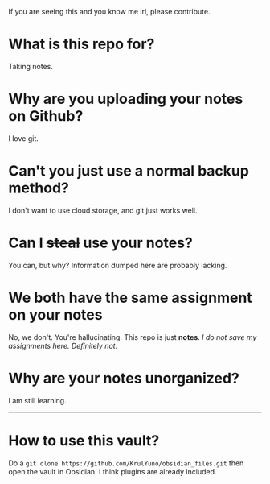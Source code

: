 If you are seeing this and you know me irl, please contribute.

# What is this repo for?
Taking notes.

# Why are you uploading your notes on Github?
I love git.

# Can't you just use a normal backup method?
I don't want to use cloud storage, and git just works well.

# Can I ~~steal~~ use your notes?
You can, but why? Information dumped here are probably lacking.

# We both have the same assignment on your notes
No, we don't. You're hallucinating. This repo is just **notes**. *I do not save my assignments here. Definitely not.*

# Why are your notes unorganized?
I am still learning.

----
# How to use this vault?
Do a `git clone https://github.com/KrulYuno/obsidian_files.git` then open the vault in Obsidian. I think plugins are already included.